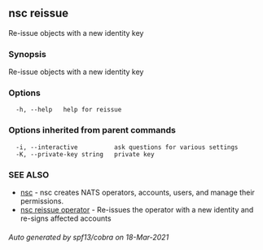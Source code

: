 ## nsc reissue

Re-issue objects with a new identity key

### Synopsis

Re-issue objects with a new identity key

### Options

```
  -h, --help   help for reissue
```

### Options inherited from parent commands

```
  -i, --interactive          ask questions for various settings
  -K, --private-key string   private key
```

### SEE ALSO

* [nsc](nsc.md)	 - nsc creates NATS operators, accounts, users, and manage their permissions.
* [nsc reissue operator](nsc_reissue_operator.md)	 - Re-issues the operator with a new identity and re-signs affected accounts

###### Auto generated by spf13/cobra on 18-Mar-2021

